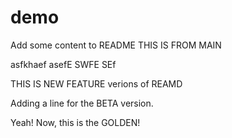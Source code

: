 # demo
 
Add some content to README THIS IS FROM MAIN

asfkhaef
asefE
SWFE
SEf

THIS IS NEW FEATURE verions of REAMD

Adding a line for the BETA version.

Yeah! Now, this is the GOLDEN!
